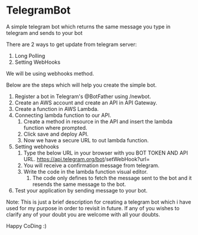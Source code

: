 # TelegramBot
A simple telegram bot which returns the same message you type in telegram and sends to your bot

There are 2 ways to get update from telegram server:
1. Long Polling
2. Setting WebHooks

We will be using webhooks method.

Below are the steps which will help you create the simple bot. 

1. Register a bot in Telegram's @BotFather using /newbot.
2. Create an AWS account and create an API in API Gateway.
3. Create a function in AWS Lambda.
4. Connecting lambda function to our API.
    1. Create a method in resource in the API and insert the lambda function where prompted.
    2. Click save and deploy API.
    3. Now we have a secure URL to out lambda function.
5. Setting webhooks
    1. Type the below URL in your browser with you BOT TOKEN AND API URL.
       https://api.telegram.org/bot<your-bot-token>/setWebHook?url=<your-API-invoke-URL>
    2. You will receive a confirmation message from telegram.
    3. Write the code in the lambda function visual editor.
        1. The code only defines to fetch the message sent to the bot and it resends the same message to the bot.
6. Test your application by sending message to your bot.


Note: This is just a brief description for creating a telegram bot which i have used for my purpose in order to revisit in future.
If any of you wishes to clarify any of your doubt you are welcome with all your doubts.

Happy CoDing :)
 
     
